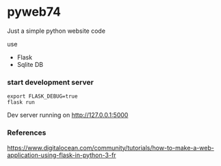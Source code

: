 # pyweb74

Just a simple python website code 

use

- Flask 
- Sqlite DB 

### start development server

```
export FLASK_DEBUG=true
flask run
```

Dev server running on http://127.0.0.1:5000



### References

https://www.digitalocean.com/community/tutorials/how-to-make-a-web-application-using-flask-in-python-3-fr
